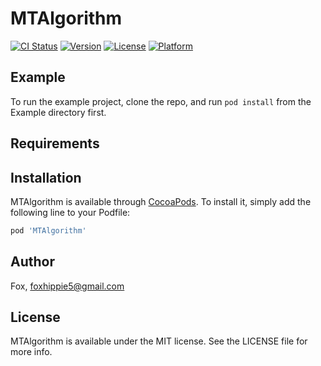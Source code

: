 # MTAlgorithm

[![CI Status](https://img.shields.io/travis/Fox/MTAlgorithm.svg?style=flat)](https://travis-ci.org/Fox/MTAlgorithm)
[![Version](https://img.shields.io/cocoapods/v/MTAlgorithm.svg?style=flat)](https://cocoapods.org/pods/MTAlgorithm)
[![License](https://img.shields.io/cocoapods/l/MTAlgorithm.svg?style=flat)](https://cocoapods.org/pods/MTAlgorithm)
[![Platform](https://img.shields.io/cocoapods/p/MTAlgorithm.svg?style=flat)](https://cocoapods.org/pods/MTAlgorithm)

## Example

To run the example project, clone the repo, and run `pod install` from the Example directory first.

## Requirements

## Installation

MTAlgorithm is available through [CocoaPods](https://cocoapods.org). To install
it, simply add the following line to your Podfile:

```ruby
pod 'MTAlgorithm'
```

## Author

Fox, foxhippie5@gmail.com

## License

MTAlgorithm is available under the MIT license. See the LICENSE file for more info.
